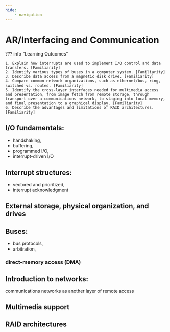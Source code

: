 ```yaml
---
hide:
    - navigation
---
```

# AR/Interfacing and Communication

??? info "Learning Outcomes"

    1. Explain how interrupts are used to implement I/O control and data transfers. [Familiarity]
    2. Identify various types of buses in a computer system. [Familiarity]
    3. Describe data access from a magnetic disk drive. [Familiarity]
    4. Compare common network organizations, such as ethernet/bus, ring, switched vs. routed. [Familiarity]
    5. Identify the cross-layer interfaces needed for multimedia access and presentation, from image fetch from remote storage, through transport over a communications network, to staging into local memory, and final presentation to a graphical display. [Familiarity]
    6. Describe the advantages and limitations of RAID architectures. [Familiarity]

## I/O fundamentals: 

- handshaking, 
- buffering, 
- programmed I/O, 
- interrupt-driven I/O
  
## Interrupt structures: 

- vectored and prioritized, 
- interrupt acknowledgment
  
## External storage, physical organization, and drives

## Buses: 

- bus protocols, 
- arbitration,
   
### direct-memory access (DMA)

## Introduction to networks: 

communications networks as another layer of remote access

## Multimedia support

## RAID architectures